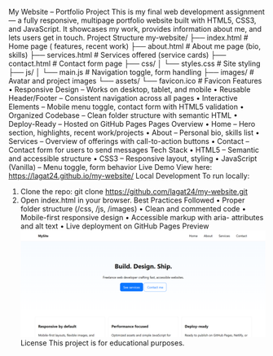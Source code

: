 
 My Website – Portfolio Project
This is my final web development assignment — a fully responsive, multipage portfolio website built with HTML5, CSS3, and JavaScript. It showcases my work, provides information about me, and lets users get in touch.
 Project Structure
my-website/
├── index.html       # Home page ( features, recent work)
├── about.html       # About me page (bio, skills)
├── services.html    # Services offered (service cards)
├── contact.html     # Contact form page
├── css/
│   └── styles.css   # Site styling
├── js/
│   └── main.js      # Navigation toggle, form handling
├── images/          # Avatar and project images
└── assets/
    └── favicon.ico  # Favicon
 Features
•	Responsive Design – Works on desktop, tablet, and mobile
•	Reusable Header/Footer – Consistent navigation across all pages
•	Interactive Elements – Mobile menu toggle, contact form with HTML5 validation
•	Organized Codebase – Clean folder structure with semantic HTML
•	Deploy-Ready – Hosted on GitHub Pages
 Pages Overview
•	Home – Hero section, highlights, recent work/projects
•	About – Personal bio, skills list
•	Services – Overview of offerings with call-to-action buttons
•	Contact – Contact form for users to send messages
 Tech Stack
•	HTML5 – Semantic and accessible structure
•	CSS3 – Responsive layout, styling
•	JavaScript (Vanilla) – Menu toggle, form behavior
 Live Demo
 View here: https://lagat24.github.io/my-website/
 Local Development
To run locally:
1.	Clone the repo:
git clone https://github.com/lagat24/my-website.git
2.	Open index.html in your browser.
 Best Practices Followed
•	 Proper folder structure (/css, /js, /images)
•	 Clean and commented code
•	 Mobile-first responsive design
•	 Accessible markup with aria- attributes and alt text
•	 Live deployment on GitHub Pages
 Preview
![Website preview](images/preview.png)
 License
This project is for educational purposes.
